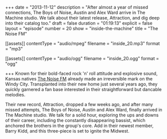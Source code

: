+++
date = "2013-11-12"
description = "After almost a year of missed connections, The Boys of Noise, Austin and Alex Ward arrive in The Machine studio. We talk about their latest release, Attraction, and dig deep into their catalog too."
draft = false
duration = "01:19:13"
explicit = false
layout = "episode"
number = 20
show = "inside-the-machine"
title = "The Noise FM"

[[assets]]
  contentType = "audio/mpeg"
  filename = "inside_20.mp3"
  format = "mp3"

[[assets]]
  contentType = "audio/ogg"
  filename = "inside_20.ogg"
  format = "ogg"

+++
Known for their bold-faced rock 'n' roll attitude and explosive sound, Kansas natives [The Noise FM](http://thenoisefm.net) already made an irreversible mark on the Windy City. Transplanted into their new home just several years ago, they quickly garnered a fan base interested in their straightforward but dancable melodies.

Their new record, Attraction, dropped a few weeks ago, and after many missed attempts, The Boys of Noise, Austin and Alex Ward, finally arrived in The Machine studio. We talk for a solid hour, exploring the ups and downs of their career, including the constantly disappearing bassist, which anchored the brothers in the group's core. Add in their newest member, Barry Kidd, and this three-piece is set to ignite the Midwest.